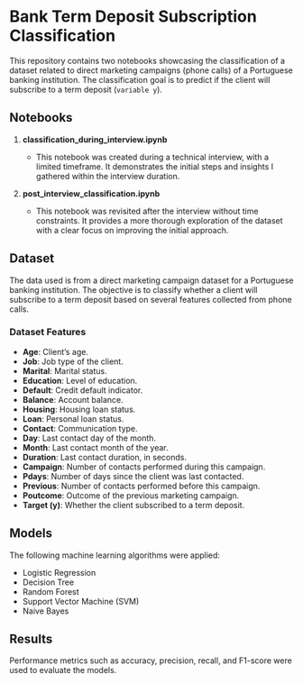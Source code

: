 # Bank Term Deposit Subscription Classification

This repository contains two notebooks showcasing the classification of a dataset related to direct marketing campaigns (phone calls) of a Portuguese banking institution. The classification goal is to predict if the client will subscribe to a term deposit (`variable y`).

## Notebooks

1. **classification_during_interview.ipynb**
   - This notebook was created during a technical interview, with a limited timeframe. It demonstrates the initial steps and insights I gathered within the interview duration.

2. **post_interview_classification.ipynb**
   - This notebook was revisited after the interview without time constraints. It provides a more thorough exploration of the dataset with a clear focus on improving the initial approach.

## Dataset

The data used is from a direct marketing campaign dataset for a Portuguese banking institution. The objective is to classify whether a client will subscribe to a term deposit based on several features collected from phone calls.

### Dataset Features

- **Age**: Client’s age.
- **Job**: Job type of the client.
- **Marital**: Marital status.
- **Education**: Level of education.
- **Default**: Credit default indicator.
- **Balance**: Account balance.
- **Housing**: Housing loan status.
- **Loan**: Personal loan status.
- **Contact**: Communication type.
- **Day**: Last contact day of the month.
- **Month**: Last contact month of the year.
- **Duration**: Last contact duration, in seconds.
- **Campaign**: Number of contacts performed during this campaign.
- **Pdays**: Number of days since the client was last contacted.
- **Previous**: Number of contacts performed before this campaign.
- **Poutcome**: Outcome of the previous marketing campaign.
- **Target (y)**: Whether the client subscribed to a term deposit.

## Models

The following machine learning algorithms were applied:
- Logistic Regression
- Decision Tree
- Random Forest
- Support Vector Machine (SVM)
- Naive Bayes

## Results

Performance metrics such as accuracy, precision, recall, and F1-score were used to evaluate the models.

